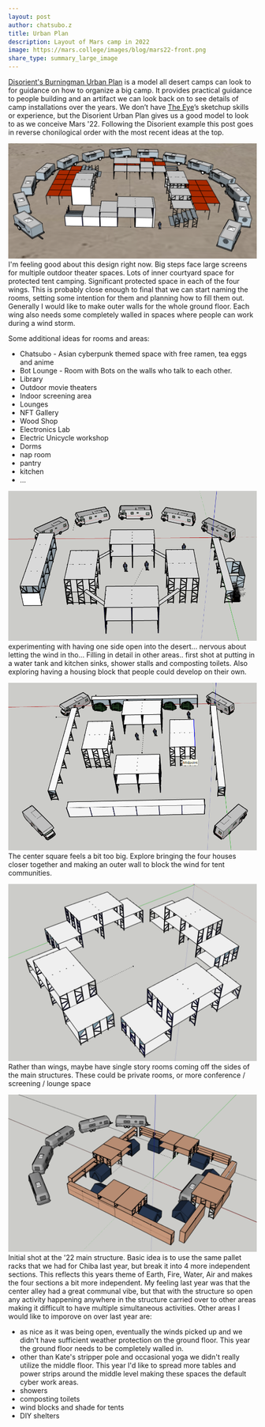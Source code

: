 ```yaml
---
layout: post
author: chatsubo.z
title: Urban Plan
description: Layout of Mars camp in 2022
image: https://mars.college/images/blog/mars22-front.png
share_type: summary_large_image
---
```

[Disorient's Burningman Urban Plan](https://wiki.disorient.info/index.php?title=Urban_plan) is a model all desert camps can look to for guidance on how to 
organize a big camp. It provides practical guidance to people building and an artifact we can look back on to see details of camp installations over the years. 
We don’t have [The Eye](https://flyvision.org/the_eye/03/)’s sketchup skills or experience, but the Disorient Urban Plan gives us a good model to look to as we 
conceive Mars '22. Following the Disorient example this post goes in reverse chonilogical order with the most recent ideas at the top.  

![](/images/blog/mars22-front.png)    
I'm feeling good about this design right now. Big steps face large screens for multiple outdoor theater spaces. Lots of inner courtyard space for protected tent camping. Significant protected space in each of the four wings. This is probably close enough to final that we can start naming the rooms, setting some intention for them and planning how to fill them out. Generally I would like to make outer walls for the whole ground floor. Each wing also needs some completely walled in spaces where people can work during a wind storm.   

Some additional ideas for rooms and areas:  
* Chatsubo - Asian cyberpunk themed space with free ramen, tea eggs and anime 
* Bot Lounge - Room with Bots on the walls who talk to each other.
* Library
* Outdoor movie theaters
* Indoor screening area
* Lounges
* NFT Gallery
* Wood Shop
* Electronics Lab
* Electric Unicycle workshop
* Dorms
* nap room
* pantry
* kitchen
* ...


![](/images/blog/22v3.png)
experimenting with having one side open into the desert... nervous about letting the wind in tho... Filling in detail in other areas.. first shot at putting in a water tank and kitchen sinks, shower stalls and composting toilets. Also exploring having a housing block that people could develop on their own. 

![](/images/blog/22v2.png)
The center square feels a bit too big. Explore bringing the four houses closer together and making an outer wall to block the wind for tent communities.

![](/images/blog/50square.png)
Rather than wings, maybe have single story rooms coming off the sides of the main structures. These could be private rooms, or more conference / screening / lounge space

![](/images/blog/tentstrailers.png)
Initial shot at the '22 main structure. Basic idea is to use the same pallet racks that we had for Chiba last year, but break it into 4 more independent sections. 
This reflects this years theme of Earth, Fire, Water, Air and makes the four sections a bit more independent. My feeling last year was that the center alley had a
great communal vibe, but that with the structure so open any activity happening anywhere in the structure carried over to other areas making it difficult to have
multiple simultaneous activities. Other areas I would like to imporove on over last year are:
- as nice as it was being open, eventually the winds picked up and we didn't have sufficient weather protection on the ground floor. This year the ground floor needs to be completely walled in.
- other than Kate's stripper pole and occasional yoga we didn't really utilize the middle floor. This year I'd like to spread more tables and power strips around the middle level making these spaces the default cyber work areas. 
- showers
- composting toilets
- wind blocks and shade for tents
- DIY shelters

